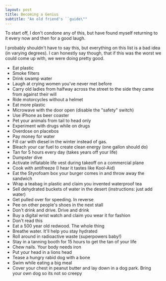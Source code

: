 ```yaml
---
layout: post
title: Becoming a Genius
subtitle: "An old friend's ``guide\""
---
```


To start off, I don't condone any of this, but have found myself returning to it every now and then for a good laugh.

I probably shouldn't have to say this, but everything on this list is a bad idea (in varying degrees). I can honestly say though, that if this was the worst we could come up with, we were doing pretty good.

* Eat plastic
* Smoke filters
* Drink swamp water
* Laugh at crying women you've never met before
* Carry old ladies from halfway across the street to the side they came from against their will
* Ride motorcycles without a helmet
* Eat more plastic
* Microwave with the door open (disable the "safety" switch)
* Use iPhone as beer coaster
* Pet your animals from tail to head only
* Experiment with drugs while on drugs
* Overdose on placebos
* Pay money for water
* Fill car with diesel in the winter instead of gas.
* Bleach your car fuel to create clean energy (one gallon should do)
* Tan for 5 hours every day (takes years off your life)
* Dumpster dive
* Activate inflatable life vest during takeoff on a commercial plane
* Cook with antifreeze (I hear it tastes like Kool-Aid)
* Eat the Styrofoam box your burger comes in and throw away the sandwich
* Wrap a teabag in plastic and claim you invented waterproof tea
* Sell dehydrated buckets of water in the desert (instructions: just add water)
* Get pulled over for speeding. In reverse
* Pee on other people's shoes in the next stall
* Don't drink and drive. Drive and drink
* Buy a digital wrist watch and claim you wear it for fashion
* Don't read this
* Eat a 500 year old redwood. The whole thing
* Breathe water. It'll help you stay hydrated
* Roll around in radioactive waste (superpowers baby!)
* Stay in a tanning booth for 15 hours to get the tan of your life
* Chew nails. Your body needs iron
* Put your head in a lions head
* Tease a hungry rabid dog with a bone
* Swim while eating a big meal
* Cover your chest in peanut butter and lay down in a dog park. Bring your own dog so its not so creepy
